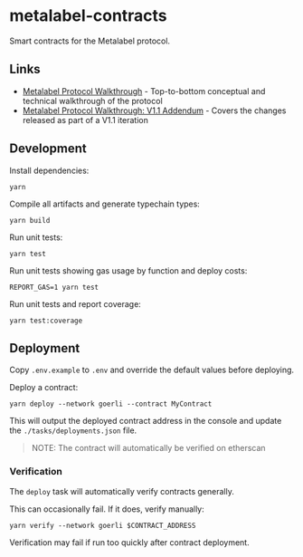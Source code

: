 # metalabel-contracts

Smart contracts for the Metalabel protocol.

## Links

* [Metalabel Protocol Walkthrough](https://metalabel.notion.site/Metalabel-Protocol-Walkthrough-2080c68cc6f242ebb7813b1a9236cab1) - Top-to-bottom conceptual and technical walkthrough of the protocol
* [Metalabel Protocol Walkthrough: V1.1 Addendum](https://metalabel.notion.site/Metalabel-Protocol-Walkthrough-V1-1-Addendum-3e18e13a1ccc48d68e777956a20279c6) - Covers the changes released as part of a V1.1 iteration

## Development

Install dependencies:

```
yarn
```

Compile all artifacts and generate typechain types:

```
yarn build
```

Run unit tests:

```
yarn test
```

Run unit tests showing gas usage by function and deploy costs:

```
REPORT_GAS=1 yarn test
```

Run unit tests and report coverage:

```
yarn test:coverage
```

## Deployment

Copy `.env.example` to `.env` and override the default values before deploying.

Deploy a contract:

```
yarn deploy --network goerli --contract MyContract
```

This will output the deployed contract address in the console and update the `./tasks/deployments.json` file.

> NOTE: The contract will automatically be verified on etherscan

### Verification

The `deploy` task will automatically verify contracts generally.

This can occasionally fail. If it does, verify manually:

```
yarn verify --network goerli $CONTRACT_ADDRESS
```

Verification may fail if run too quickly after contract deployment.
